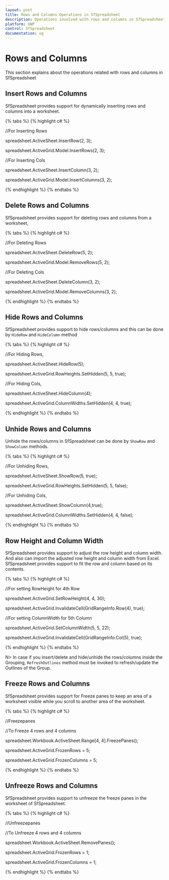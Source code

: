 ```yaml
---
layout: post
title: Rows and Columns Operations in SfSpreadsheet
description: Operations involved with rows and columns in SfSpreadsheet
platform: UWP
control: SfSpreadsheet
documentation: ug
---
```


# Rows and Columns
This section explains about the operations related with rows and columns in SfSpreadsheet

## Insert Rows and Columns

SfSpreadsheet provides support for dynamically inserting rows and columns into a worksheet. 

{% tabs %}
{% highlight c# %}

//For Inserting Rows

 spreadsheet.ActiveSheet.InsertRow(2, 3);

 spreadsheet.ActiveGrid.Model.InsertRows(2, 3);

//For Inserting Cols

 spreadsheet.ActiveSheet.InsertColumn(3, 2);

 spreadsheet.ActiveGrid.Model.InsertColumns(3, 2);

{% endhighlight %}
{% endtabs %}

## Delete Rows and Columns

SfSpreadsheet provides support for deleting rows and columns from a worksheet,

{% tabs %}
{% highlight c# %}

//For Deleting Rows

 spreadsheet.ActiveSheet.DeleteRow(5, 2);

 spreadsheet.ActiveGrid.Model.RemoveRows(5, 2);

//For Deleting Cols

 spreadsheet.ActiveSheet.DeleteColumn(3, 2);

 spreadsheet.ActiveGrid.Model.RemoveColumns(3, 2);

{% endhighlight %}
{% endtabs %}

## Hide Rows and Columns

SfSpreadsheet provides support to hide rows/columns and this can be done by `HideRow` and `HideColumn` method

{% tabs %}
{% highlight c# %}

//For Hiding Rows,

 spreadsheet.ActiveSheet.HideRow(5);

 spreadsheet.ActiveGrid.RowHeights.SetHidden(5, 5, true);

//For Hiding Cols,

 spreadsheet.ActiveSheet.HideColumn(4);

 spreadsheet.ActiveGrid.ColumnWidths.SetHidden(4, 4, true);

{% endhighlight %}
{% endtabs %}

## Unhide Rows and Columns

Unhide the rows/columns in SfSpreadsheet can be done by `ShowRow` and `ShowColumn` methods.

{% tabs %}
{% highlight c# %}

//For Unhiding Rows,

 spreadsheet.ActiveSheet.ShowRow(5, true);

 spreadsheet.ActiveGrid.RowHeights.SetHidden(5, 5, false);

//For Unhiding Cols,

 spreadsheet.ActiveSheet.ShowColumn(4,true);

 spreadsheet.ActiveGrid.ColumnWidths.SetHidden(4, 4, false);

{% endhighlight %}
{% endtabs %}

## Row Height and Column Width

SfSpreadsheet provides support to adjust the row height and column width. And also can import the adjusted row height and column width from Excel. SfSpreadsheet provides support to fit the row and column based on its contents.

{% tabs %}
{% highlight c# %}

//For setting RowHeight for 4th Row

 spreadsheet.ActiveGrid.SetRowHeight(4, 4, 30);

 spreadsheet.ActiveGrid.InvalidateCell(GridRangeInfo.Row(4), true);

//For setting ColumnWidth for 5th Column

 spreadsheet.ActiveGrid.SetColumnWidth(5, 5, 22);

 spreadsheet.ActiveGrid.InvalidateCell(GridRangeInfo.Col(5), true);

{% endhighlight %}
{% endtabs %}

N> In case if you insert/delete and hide/unhide the rows/columns inside the Grouping, `RefreshOutlines` method must be invoked to refresh/update the Outlines of the Group.	

## Freeze Rows and Columns

SfSpreadsheet provides support for Freeze panes to keep an area of a worksheet visible while you scroll to another area of the worksheet.

{% tabs %}
{% highlight c# %}

//Freezepanes

//To Freeze 4 rows and 4 columns

 spreadsheet.Workbook.ActiveSheet.Range[4, 4].FreezePanes();

 spreadsheet.ActiveGrid.FrozenRows = 5;

 spreadsheet.ActiveGrid.FrozenColumns = 5;

{% endhighlight %}
{% endtabs %}

## Unfreeze Rows and Columns

SfSpreadsheet provides support to unfreeze the freeze panes in the worksheet of SfSpreadsheet.

{% tabs %}
{% highlight c# %}

//Unfreezepanes

//To Unfreeze 4 rows and 4 columns

 spreadsheet.Workbook.ActiveSheet.RemovePanes();

 spreadsheet.ActiveGrid.FrozenRows = 1;

 spreadsheet.ActiveGrid.FrozenColumns = 1;

{% endhighlight %}
{% endtabs %}




